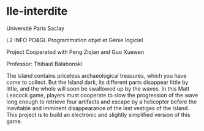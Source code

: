 # Ile-interdite

Université Paris Saclay

L2 INFO PO&GL
Programmation objet et Génie logiciel

Project
Cooperated with Peng Ziqian and Guo Xuewen

Professor: Thibaut Balabonski


  The island contains priceless archaeological treasures, which you have come to collect. But the Island
  dark, its different parts disappear little by little, and the whole will soon be swallowed up by the
  waves. In this Matt Leacock game, players must cooperate to slow the progression of
  the wave long enough to retrieve four artifacts and escape by a helicopter before
  the inevitable and imminent disappearance of the last vestiges of the Island.
  This project is to build an electronic and slightly simplified version of this game.
